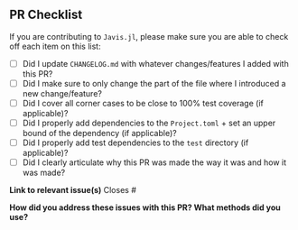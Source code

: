 ## PR Checklist

If you are contributing to `Javis.jl`, please make sure you are able to check off each item on this list:

- [ ] Did I update `CHANGELOG.md` with whatever changes/features I added with this PR?
- [ ] Did I make sure to only change the part of the file where I introduced a new change/feature?
- [ ] Did I cover all corner cases to be close to 100% test coverage (if applicable)?
- [ ] Did I properly add dependencies to the `Project.toml` + set an upper bound of the dependency (if applicable)?
- [ ] Did I properly add test dependencies to the `test` directory (if applicable)?
- [ ] Did I clearly articulate why this PR was made the way it was and how it was made?

**Link to relevant issue(s)**
Closes #


**How did you address these issues with this PR? What methods did you use?**



